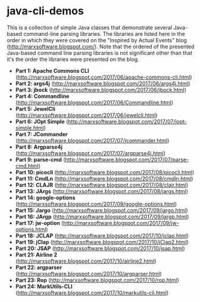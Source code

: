 # java-cli-demos
This is a collection of simple Java classes that demonstrate several Java-based command-line parsing libraries. The libraries are listed here in the order in which they were covered on the "Inspired by Actual Events" blog (http://marxsoftware.blogspot.com/). Note that the ordered of the presented Java-based command line parsing libraries is not significant other than that it's the order the libraries were presented on the blog.

* __Part 1: Apache Commons CLI__ (http://marxsoftware.blogspot.com/2017/06/apache-commons-cli.html)
* __Part 2: args4j__ (http://marxsoftware.blogspot.com/2017/06/args4j.html)
* __Part 3: jbock__ (http://marxsoftware.blogspot.com/2017/06/jbock.html)
* __Part 4: Commandline__ (http://marxsoftware.blogspot.com/2017/06/Commandline.html)
* __Part 5: JewelCli__ (http://marxsoftware.blogspot.com/2017/06/jewelcli.html)
* __Part 6: JOpt Simple__ (http://marxsoftware.blogspot.com/2017/07/jopt-simple.html)
* __Part 7: JCommander__ (http://marxsoftware.blogspot.com/2017/07/jcommander.html)
* __Part 8: Argparse4j__ (http://marxsoftware.blogspot.com/2017/07/argparse4j.html)
* __Part 9: parse-cmd__ (http://marxsoftware.blogspot.com/2017/07/parse-cmd.html)
* __Part 10: picocli__ (http://marxsoftware.blogspot.com/2017/08/picocli.html)
* __Part 11: CmdLn__ (http://marxsoftware.blogspot.com/2017/08/cmdln.html)
* __Part 12: CLAJR__ (http://marxsoftware.blogspot.com/2017/08/clajr.html)
* __Part 13: JArgs__ (http://marxsoftware.blogspot.com/2017/08/jargs.html)
* __Part 14: google-options__ (http://marxsoftware.blogspot.com/2017/09/google-options.html)
* __Part 15: Jargo__ (http://marxsoftware.blogspot.com/2017/09/jargo.html)
* __Part 16: JArgp__ (http://marxsoftware.blogspot.com/2017/09/jargp.html)
* __Part 17: jw-option__ (http://marxsoftware.blogspot.com/2017/09/jw-options.html)
* __Part 18: JCLAP__ (http://marxsoftware.blogspot.com/2017/10/jclap.html)
* __Part 19: jClap__ (http://marxsoftware.blogspot.com/2017/10/jClap2.html)
* __Part 20: JSAP__ (http://marxsoftware.blogspot.com/2017/10/jsap.html)
* __Part 21: Airline 2__ (http://marxsoftware.blogspot.com/2017/10/airline2.html)
* __Part 22: argparser__ (http://marxsoftware.blogspot.com/2017/10/argparser.html)
* __Part 23: Rop__ (http://marxsoftware.blogspot.com/2017/10/rop.html)
* __Part 24: MarkUtils-CLI__ (http://marxsoftware.blogspot.com/2017/10/markutils-cli.html)

